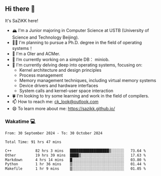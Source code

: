 ## Hi there 👋

It's SaZiKK here!

- 🏔️ I'm a Junior majoring in Computer Science  at USTB (University of Science and Technology Beijing).
- 🧑‍🎓 I'm planning to pursue a Ph.D. degree in the field of operating systems！
- 🚀 I'm a OIer and ACMer.
- 🔭 I’m currently working on a simple DB： miniob.
- 🌱 I'm currently delving deep into operating systems, focusing on:
  - Kernel architecture and design principles
  - Process management
  - Memory management techniques, including virtual memory systems
  - Device drivers and hardware interfaces
  - System calls and kernel-user space interaction
- 🍀 I'm looking to try some learning and work in the field of compilers.
- 📫 How to reach me: ck_look@outlook.com
- 😄 To learn more about me: https://sazikk.github.io/

  
<!--
**SaZiKK/SaZiKK** is a ✨ _special_ ✨ repository because its `README.md` (this file) appears on your GitHub profile.

Here are some ideas to get you started:

- 🔭 I’m currently working on ...
- 🌱 I’m currently learning ...
- 👯 I’m looking to collaborate on ...
- 🤔 I’m looking for help with ...
- 💬 Ask me about ...
- 📫 How to reach me: ...
- 😄 Pronouns: ...
- ⚡ Fun fact: ...
-->

### Wakatime 💻

<!--START_SECTION:waka-->

```txt
From: 30 September 2024 - To: 30 October 2024

Total Time: 91 hrs 47 mins

C++           82 hrs 3 mins   ██████████████████▒░░░░░░   73.64 %
Other         19 hrs 39 mins  ████▒░░░░░░░░░░░░░░░░░░░░   17.63 %
Markdown      4 hrs 14 mins   █░░░░░░░░░░░░░░░░░░░░░░░░   03.80 %
Python        1 hr 36 mins    ▒░░░░░░░░░░░░░░░░░░░░░░░░   01.44 %
Makefile      1 hr 9 mins     ▒░░░░░░░░░░░░░░░░░░░░░░░░   01.05 %
```

<!--END_SECTION:waka-->
